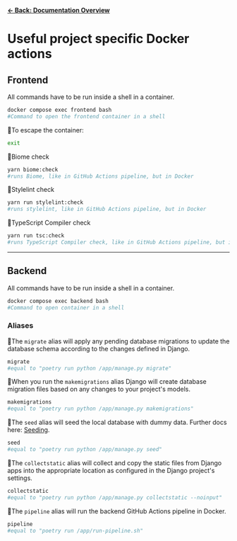 [**&larr; Back: Documentation Overview**](../README.md#documentation-overview)

# Useful project specific Docker actions

## Frontend
All commands have to be run inside a shell in a container.
```bash
docker compose exec frontend bash
#Command to open the frontend container in a shell
```
🐳To escape the container: 
```bash
exit
```
🐳Biome check
```bash
yarn biome:check
#runs Biome, like in GitHub Actions pipeline, but in Docker
```
🐳Stylelint check
```bash
yarn run stylelint:check
#runs stylelint, like in GitHub Actions pipeline, but in Docker
```
🐳TypeScript Compiler check
```bash
yarn run tsc:check
#runs TypeScript Compiler check, like in GitHub Actions pipeline, but in Docker
```

---

## Backend

All commands have to be run inside a shell in a container.
```bash
docker compose exec backend bash
#Command to open container in a shell
```
### Aliases

🐳The ```migrate``` alias will apply any pending database migrations to update the database schema according to the changes defined in Django. 
```bash
migrate
#equal to "poetry run python /app/manage.py migrate"
```

🐳When you run the ```makemigrations``` alias Django will create database migration files based on any changes to your project's models.
```bash
makemigrations
#equal to "poetry run python /app/manage.py makemigrations"
```

🐳The ```seed``` alias will seed the local database with dummy data. Further docs here: [Seeding](./technical/backend/seed.md). 
```bash
seed
#equal to "poetry run python /app/manage.py seed"
```

🐳The ```collectstatic``` alias will collect and copy the static files from Django apps into the appropriate location as configured in the Django project's settings.
```bash
collectstatic
#equal to "poetry run python /app/manage.py collectstatic --noinput"
```

🐳The ```pipeline``` alias will run the backend GitHub Actions pipeline in Docker.
```bash
pipeline
#equal to "poetry run /app/run-pipeline.sh"
```

